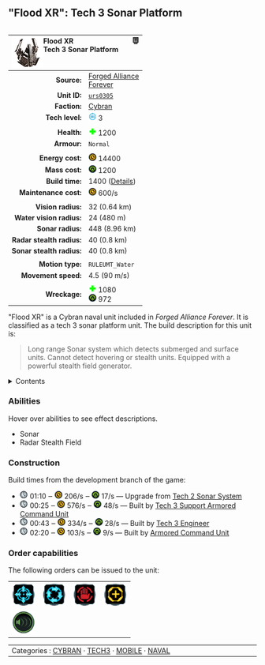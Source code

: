 "Flood XR": Tech 3 Sonar Platform
----
<table align="right">
    <thead>
        <tr>
            <th align="left" colspan="2">
                <img align="left" src="icons/units/URS0305_icon.png" title="Flood XR unit icon" /><img align="right" src="icons/strategicicons/icon_structure3_intel_rest.png" title="icon_structure3_intel" />Flood XR<br />Tech 3 Sonar Platform
            </th>
        </tr>
    </thead>
    <tbody>
        <tr>
            <td align="right"><strong>Source:</strong></td>
            <td><a href="Forged Alliance Forever">Forged Alliance<br />Forever</a></td>
        </tr>
        <tr>
            <td align="right"><strong>Unit ID:</strong></td>
            <td><a href="https://github.com/FAForever/fa/D:/faf-development/fa/units/URS0305/URS0305_unit.bp"><code>urs0305</code></a></td>
        </tr>
        <tr>
            <td align="right"><strong>Faction:</strong></td>
            <td><a href="_categories.CYBRAN">Cybran</a></td>
        </tr>
        <tr>
            <td align="right"><strong>Tech level:</strong></td>
            <td><img src="icons/T3.png" title="Tech 3" /> 3</td>
        </tr>
        <tr><td align="center" colspan="2"></td></tr>
        <tr>
            <td align="right"><strong>Health:</strong></td>
            <td><img src="icons/health.png" title="Health" /> 1200</td>
        </tr>
        <tr>
            <td align="right"><strong>Armour:</strong></td>
            <td><code>Normal</code></td>
        </tr>
        <tr><td align="center" colspan="2"></td></tr>
        <tr>
            <td align="right"><strong>Energy cost:</strong></td>
            <td><img src="icons/energy.png" title="Energy" /> 14400</td>
        </tr>
        <tr>
            <td align="right"><strong>Mass cost:</strong></td>
            <td><img src="icons/mass.png" title="Mass" /> 1200</td>
        </tr>
        <tr>
            <td align="right"><strong>Build time:</strong></td>
            <td>1400 (<a href="#construction">Details</a>)</td>
        </tr>
        <tr>
            <td align="right"><strong>Maintenance cost:</strong></td>
            <td><img src="icons/energy.png" title="Energy" /> 600/s</td>
        </tr>
        <tr><td align="center" colspan="2"></td></tr>
        <tr>
            <td align="right"><strong>Vision radius:</strong></td>
            <td> <span title="640 m, 0.40 mi">32 (0.64 km)</span></td>
        </tr>
        <tr>
            <td align="right"><strong>Water vision radius:</strong></td>
            <td> <span title="0.48 km, 0.30 mi">24 (480 m)</span></td>
        </tr>
        <tr>
            <td align="right"><strong>Sonar radius:</strong></td>
            <td> <span title="8960 m, 5.57 mi">448 (8.96 km)</span></td>
        </tr>
        <tr>
            <td align="right"><strong>Radar stealth radius:</strong></td>
            <td> <span title="800 m, 0.50 mi">40 (0.8 km)</span></td>
        </tr>
        <tr>
            <td align="right"><strong>Sonar stealth radius:</strong></td>
            <td> <span title="800 m, 0.50 mi">40 (0.8 km)</span></td>
        </tr>
        <tr><td align="center" colspan="2"></td></tr>
        <tr>
            <td align="right"><strong>Motion type:</strong></td>
            <td><code>RULEUMT_Water</code></td>
        </tr>
        <tr>
            <td align="right"><strong>Movement speed:</strong></td>
            <td> <span title="324 km/h, 175 kn">4.5 (90 m/s)</span></td>
        </tr>
        <tr><td align="center" colspan="2"></td></tr>
        <tr>
            <td align="right"><strong>Wreckage:</strong></td>
            <td><img src="icons/health.png" title="Health" /> 1080<br /><img src="icons/mass.png" title="Mass" /> 972</td>
        </tr>
    </tbody>
</table>

"Flood XR" is a Cybran naval unit included in *Forged Alliance Forever*.
It is classified as a tech 3 sonar platform unit.
The build description for this unit is:

<blockquote>Long range Sonar system which detects submerged and surface units. Cannot detect hovering or stealth units. Equipped with a powerful stealth field generator.</blockquote>

<details>
<summary>Contents</summary>

1. – <a href="#abilities">Abilities</a>
2. – <a href="#construction">Construction</a>
3. – <a href="#order-capabilities">Order capabilities</a>
</details>

### Abilities
Hover over abilities to see effect descriptions.

* <span title="Can see blips of units not seen by vision that are on or below water">Sonar</span>
* <span title="Hides itself and nearby others from radar and/or sonar">Radar Stealth Field</span>

### Construction
Build times from the development branch of the game:
* <img src="icons/time.png" title="Time" /> 01:10 ‒ <img src="icons/energy.png" title="Energy" /> 206/s ‒ <img src="icons/mass.png" title="Mass" /> 17/s — Upgrade from <a href="URB3202">Tech 2 Sonar System</a>
* <img src="icons/time.png" title="Time" /> 00:25 ‒ <img src="icons/energy.png" title="Energy" /> 576/s ‒ <img src="icons/mass.png" title="Mass" /> 48/s — Built by <a href="URL0301">Tech 3 Support Armored Command Unit</a>
* <img src="icons/time.png" title="Time" /> 00:43 ‒ <img src="icons/energy.png" title="Energy" /> 334/s ‒ <img src="icons/mass.png" title="Mass" /> 28/s — Built by <a href="URL0309">Tech 3 Engineer</a>
* <img src="icons/time.png" title="Time" /> 02:20 ‒ <img src="icons/energy.png" title="Energy" /> 103/s ‒ <img src="icons/mass.png" title="Mass" /> 9/s — Built by <a href="URL0001">Armored Command Unit</a>

### Order capabilities
The following orders can be issued to the unit:
<table>
<td><img float="left" src="icons/orders/move.png" title="Move" /></td>
<td><img float="left" src="icons/orders/patrol.png" title="Patrol" /></td>
<td><img float="left" src="icons/orders/stop.png" title="Stop" /></td>
<td><img float="left" src="icons/orders/guard.png" title="Assist" /></td>
<tr>
<td><img float="left" src="icons/orders/sonar.png" title="Sonar Toggle
Turn the selection units sonar on/off" /></td>
</table>

<table align="center">
<td width="1215px">Categories : 
<a href="_categories.CYBRAN">CYBRAN</a> · 
<a href="_categories.TECH3">TECH3</a> · 
<a href="_categories.MOBILE">MOBILE</a> · 
<a href="_categories.NAVAL">NAVAL</a></td>
</table>
